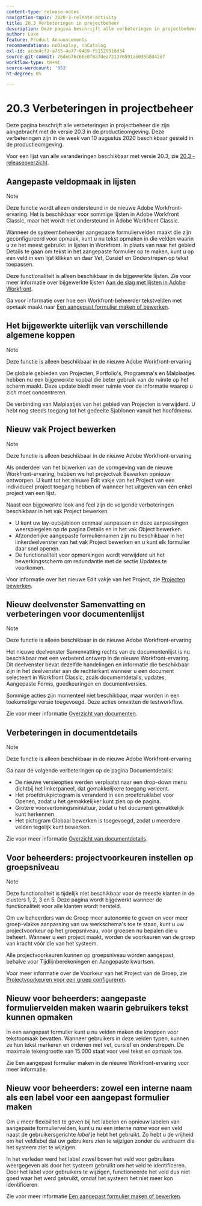 ```yaml
---
content-type: release-notes
navigation-topic: 2020-3-release-activity
title: 20.3 Verbeteringen in projectbeheer
description: Deze pagina beschrijft alle verbeteringen in projectbeheer die zijn aangebracht met de versie 20.3 in de productieomgeving. Deze verbeteringen zijn in de week van 10 augustus 2020 beschikbaar gesteld in de productieomgeving.
author: Luke
feature: Product Announcements
recommendations: noDisplay, noCatalog
exl-id: acde4cf2-a755-4e77-9469-f5152991dd34
source-git-commit: 76deb76c66e8f8a7dea721378591ae035b8d42e7
workflow-type: tm+mt
source-wordcount: '953'
ht-degree: 0%

---
```


# 20.3 Verbeteringen in projectbeheer

Deze pagina beschrijft alle verbeteringen in projectbeheer die zijn aangebracht met de versie 20.3 in de productieomgeving. Deze verbeteringen zijn in de week van 10 augustus 2020 beschikbaar gesteld in de productieomgeving.

Voor een lijst van alle veranderingen beschikbaar met versie 20.3, zie [20.3 - releaseoverzicht](../../../product-announcements/product-releases/20.3-release-activity/20.3-release-overview.md).

## Aangepaste veldopmaak in lijsten

>[!NOTE]
>
>Deze functie wordt alleen ondersteund in de nieuwe Adobe Workfront-ervaring. Het is beschikbaar voor sommige lijsten in Adobe Workfront Classic, maar het wordt niet ondersteund in Adobe Workfront Classic.

Wanneer de systeembeheerder aangepaste formuliervelden maakt die zijn geconfigureerd voor opmaak, kunt u nu tekst opmaken in die velden waarin u ze het meest gebruikt: in lijsten in Workfront. In plaats van naar het gebied Details te gaan om tekst in het aangepaste formulier op te maken, kunt u op een veld in een lijst klikken en daar Vet, Cursief en Onderstrepen op tekst toepassen.

Deze functionaliteit is alleen beschikbaar in de bijgewerkte lijsten. Zie voor meer informatie over bijgewerkte lijsten [Aan de slag met lijsten in Adobe Workfront](../../../workfront-basics/navigate-workfront/use-lists/view-items-in-a-list.md).

Ga voor informatie over hoe een Workfront-beheerder tekstvelden met opmaak maakt naar [Een aangepast formulier maken of bewerken](../../../administration-and-setup/customize-workfront/create-manage-custom-forms/create-or-edit-a-custom-form.md).

## Het bijgewerkte uiterlijk van verschillende algemene koppen

>[!NOTE]
>
>Deze functie is alleen beschikbaar in de nieuwe Adobe Workfront-ervaring

De globale gebieden van Projecten, Portfolio&#39;s, Programma&#39;s en Malplaatjes hebben nu een bijgewerkte kopbal die beter gebruik van de ruimte op het scherm maakt. Deze update biedt meer ruimte voor de informatie waarop u zich moet concentreren.

De verbinding van Malplaatjes van het gebied van Projecten is verwijderd. U hebt nog steeds toegang tot het gedeelte Sjablonen vanuit het hoofdmenu.

## Nieuw vak Project bewerken

>[!NOTE]
>
>Deze functie is alleen beschikbaar in de nieuwe Adobe Workfront-ervaring

Als onderdeel van het bijwerken van de vormgeving van de nieuwe Workfront-ervaring, hebben we het projectvak Bewerken opnieuw ontworpen. U kunt tot het nieuwe Edit vakje van het Project van een individueel project toegang hebben of wanneer het uitgeven van één enkel project van een lijst.

Naast een bijgewerkte look and feel zijn de volgende verbeteringen beschikbaar in het vak Project bewerken:

* U kunt uw lay-outsjabloon eenmaal aanpassen en deze aanpassingen weerspiegelen op de pagina Details en in het vak Object bewerken.
* Afzonderlijke aangepaste formuliernamen zijn nu beschikbaar in het linkerdeelvenster van het vak Project bewerken en u kunt elk formulier daar snel openen.
* De functionaliteit voor opmerkingen wordt verwijderd uit het bewerkingsscherm om redundantie met de sectie Updates te voorkomen.

<!--
<p data-mc-conditions="QuicksilverOrClassic.Draft mode">For information about the new Edit Box box, see "New Edit Object box" (NEW ARTICLE, LINK LATER!!).</p>
-->

Voor informatie over het nieuwe Edit vakje van het Project, zie [Projecten bewerken](../../../manage-work/projects/manage-projects/edit-projects.md).

## Nieuw deelvenster Samenvatting en verbeteringen voor documentenlijst

>[!NOTE]
>
>Deze functie is alleen beschikbaar in de nieuwe Adobe Workfront-ervaring

Het nieuwe deelvenster Samenvatting rechts van de documentenlijst is nu beschikbaar met een verbeterd ontwerp in de nieuwe Workfront-ervaring. Dit deelvenster bevat dezelfde handelingen en informatie die beschikbaar zijn in het deelvenster aan de rechterkant wanneer u een document selecteert in Workfront Classic, zoals documentdetails, updates, Aangepaste Forms, goedkeuringen en documentversies.

Sommige acties zijn momenteel niet beschikbaar, maar worden in een toekomstige versie toegevoegd. Deze acties omvatten de testworkflow.

Zie voor meer informatie [Overzicht van documenten](../../../documents/managing-documents/summary-for-documents.md).

## Verbeteringen in documentdetails

>[!NOTE]
>
>Deze functie is alleen beschikbaar in de nieuwe Adobe Workfront-ervaring

Ga naar de volgende verbeteringen op de pagina Documentdetails:

* De nieuwe versieopties werden verplaatst naar een drop-down menu dichtbij het linkerpaneel, dat gemakkelijkere toegang verleent.
* Het proefdrukpictogram is veranderd in een proefdruklabel voor Openen, zodat u het gemakkelijker kunt zien op de pagina.
* Grotere voorvertoningsminiatuur, zodat u het document gemakkelijk kunt herkennen
* Het pictogram Globaal bewerken is toegevoegd, zodat u meerdere velden tegelijk kunt bewerken.

Zie voor meer informatie [Overzicht van documentdetails](../../../documents/managing-documents/document-details-overview.md).

## Voor beheerders: projectvoorkeuren instellen op groepsniveau

>[!NOTE]
>
>Deze functionaliteit is tijdelijk niet beschikbaar voor de meeste klanten in de clusters 1, 2, 3 en 5. Deze pagina wordt bijgewerkt wanneer de functionaliteit voor alle klanten wordt hersteld.

Om uw beheerders van de Groep meer autonomie te geven en voor meer groep-vlakke aanpassing van uw werkschema&#39;s toe te staan, kunt u uw projectvoorkeur op het groepsniveau, voor groepen nu bepalen die u beheert. Wanneer u een project maakt, worden de voorkeuren van de groep van kracht vóór die van het systeem.

Alle projectvoorkeuren kunnen op groepsniveau worden aangepast, behalve voor Tijdlijnberekeningen en Aangepaste kwartsen.

Voor meer informatie over de Voorkeur van het Project van de Groep, zie [Projectvoorkeuren voor een groep configureren](../../../administration-and-setup/manage-groups/create-and-manage-groups/configure-project-preferences-group.md).

## Nieuw voor beheerders: aangepaste formuliervelden maken waarin gebruikers tekst kunnen opmaken

In een aangepast formulier kunt u nu velden maken die knoppen voor tekstopmaak bevatten. Wanneer gebruikers in deze velden typen, kunnen ze hun tekst markeren en ordenen met vet, cursief en onderstrepen. De maximale tekengrootte van 15.000 staat voor veel tekst en opmaak toe.

Zie Een aangepast formulier maken in de nieuwe Workfront-ervaring voor meer informatie.

## Nieuw voor beheerders: zowel een interne naam als een label voor een aangepast formulier maken

Om u meer flexibiliteit te geven bij het labelen en opnieuw labelen van aangepaste formuliervelden, kunt u nu een interne *name* voor een veld naast de gebruikersgerichte *label* je hebt het gebruikt. Zo hebt u de vrijheid om het veldlabel dat uw gebruikers zien te wijzigen zonder de veldnaam die het systeem ziet te wijzigen.

In het verleden werd het label zowel boven het veld voor gebruikers weergegeven als door het systeem gebruikt om het veld te identificeren. Door het label voor gebruikers te wijzigen, functioneerde het veld dus niet goed waar het werd gebruikt, omdat het systeem het niet meer kon identificeren.

Zie voor meer informatie [Een aangepast formulier maken of bewerken](../../../administration-and-setup/customize-workfront/create-manage-custom-forms/create-or-edit-a-custom-form.md).

